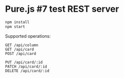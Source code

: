 # Pure.js \#7 test REST server

``` bash
npm install
npm start
```

Supported operations:
```
GET /api/column
GET /api/card
POST /api/card

PUT /api/card/:id
PATCH /api/card/:id
DELETE /api/card/:id
```
